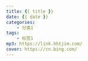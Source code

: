 ```yaml
---
title: {{ title }}
date: {{ date }}
categories: 
    - 分类1
tags: 
    - 标签1
mp3: https://link.hhtjim.com/
cover: https://cn.bing.com/
---
```

